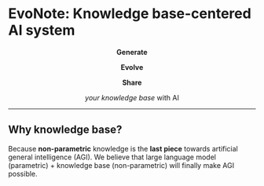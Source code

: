 
# EvoNote: Knowledge base-centered AI system

<p style="text-align:center;"><b>Generate</b></p>
<p style="text-align:center;"><b>Evolve</b></p>
<p style="text-align:center;"><b>Share</b></p>
<p style="text-align:center;"><i>your knowledge base</i> with AI</p>


----

## Why knowledge base?

Because **non-parametric** knowledge is the **last piece** towards artificial general intelligence (AGI). We believe that large language model (parametric) + knowledge base (non-parametric) will finally make AGI possible. 
